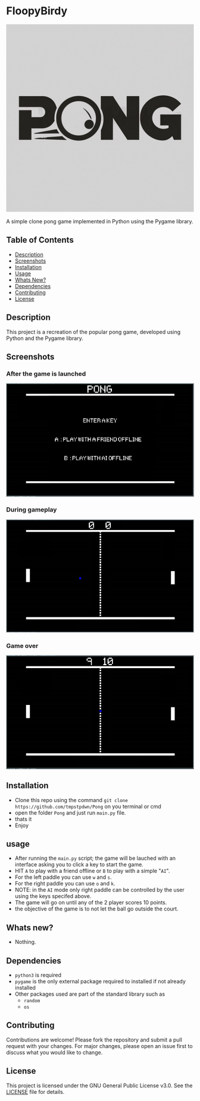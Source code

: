 # FloopyBirdy

![FloopyBirdy Screenshot](logo.png)

A simple clone pong game implemented in Python using the Pygame library.

## Table of Contents

- [Description](#description)
- [Screenshots](#screenshots)
- [Installation](#installation)
- [Usage](#usage)
- [Whats New?](#whats-new)
- [Dependencies](#dependencies) 
- [Contributing](#contributing)
- [License](#license)


## Description

This project is a recreation of the popular pong game, developed using Python and the Pygame library.

## Screenshots

### After the game is launched
![Gameplay Screenshot](screenshots/start.png)

### During gameplay
![Gameplay Screenshot](screenshots/gameplay.png)

### Game over
![Gameplay Screenshot](screenshots/gameover.png)

## Installation

- Clone this repo using the command `git clone https://github.com/tmpstpdwn/Pong` on you terminal or cmd
- open the folder `Pong` and just run `main.py` file. 
- thats it
- Enjoy

## usage 

- After running the `main.py` script; the game will be lauched with an interface asking you to click a key to start the game.
- HIT `A` to play with a friend offline or `B` to play with a simple "`AI`".
- For the left paddle you can use `w` and `s`.
- For the right paddle you can use `o` and `k`.
- NOTE: in the `AI` mode only right paddle can be controlled by the user using the keys specifed above.
- The game will go on until any of the 2 player scores 10 points.
- the objective of the game is to not let the ball go outside the court.

## Whats new?

- Nothing.

## Dependencies

- `python3` is required
- `pygame` is the only external package required to installed if not already installed
- Other packages used are part of the standard library such as
    - `random`
    - `os`

## Contributing

Contributions are welcome! Please fork the repository and submit a pull request with your changes. For major changes, please open an issue first to discuss what you would like to change.

## License

This project is licensed under the GNU General Public License v3.0. See the [LICENSE](LICENSE) file for details.
